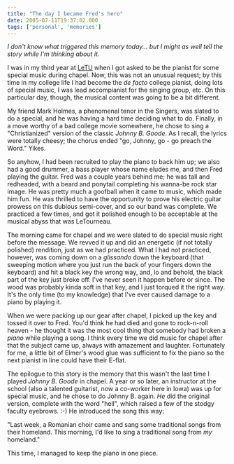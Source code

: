 ```yaml
---
title: "The day I became Fred's hero"
date: 2005-07-11T19:37:02.000
tags: ['personal', 'memories']
---
```


_I don't know what triggered this memory today... but I might as well tell the story while I'm thinking about it._

I was in my third year at [LeTU](http://www.letu.edu) when I got asked to be the pianist for some special music during chapel. Now, this was not an unusual request; by this time in my college life I had become the _de facto_ college pianist, doing lots of special music, I was lead accompianist for the singing group, etc. On this particular day, though, the musical content was going to be a bit different.

My friend Mark Holmes, a phenomenal tenor in the Singers, was slated to do a special, and he was having a hard time deciding what to do. Finally, in a move worthy of a bad college movie somewhere, he chose to sing a "Christianized" version of the classic _Johnny B. Goode_. As I recall, the lyrics were totally cheesy; the chorus ended "go, Johnny, go - go preach the Word." Yikes.

So anyhow, I had been recruited to play the piano to back him up; we also had a good drummer, a bass player whose name eludes me, and then Fred playing the guitar. Fred was a couple years behind me; he was tall and redheaded, with a beard and ponytail completing his wanna-be rock star image. He was pretty much a goofball when it came to music, which made him fun. He was thrilled to have the opportunity to prove his electric guitar prowess on this dubious semi-cover, and so our band was complete. We practiced a few times, and got it polished enough to be acceptable at the musical abyss that was LeTourneau.

The morning came for chapel and we were slated to do special music right before the message. We revved it up and did an energetic (if not totally polished) rendition, just as we had practiced. What I had not practiced, however, was coming down on a _glissando_ down the keyboard (that sweeping motion where you just run the back of your fingers down the keyboard) and hit a black key the wrong way, and, lo and behold, the black part of the key just broke off. I've never seen it happen before or since. The wood was probably kinda soft in that key, and I just torqued it the right way. It's the only time (to my knowledge) that I've ever caused damage to a piano by playing it.

When we were packing up our gear after chapel, I picked up the key and tossed it over to Fred. You'd think he had died and gone to rock-n-roll heaven - he thought it was the most cool thing that somebody had broken a _piano_ while playing a song. I think every time we did music for chapel after that the subject came up, always with amazement and laughter. Fortunately for me, a little bit of Elmer's wood glue was sufficient to fix the piano so the next pianist in line could have their E-flat.

The epilogue to this story is the memory that this wasn't the last time I played _Johnny B. Goode_ in chapel. A year or so later, an instructor at the school (also a talented guitarist, now a co-worker here in Iowa) was up for special music, and he chose to do Johnny B. again. _He_ did the original version, complete with the word "hell", which raised a few of the stodgy faculty eyebrows. :-) He introduced the song this way:

"Last week, a Romanian choir came and sang some traditional songs from their homeland. This morning, I'd like to sing a traditional song from _my_ homeland."

This time, I managed to keep the piano in one piece.
